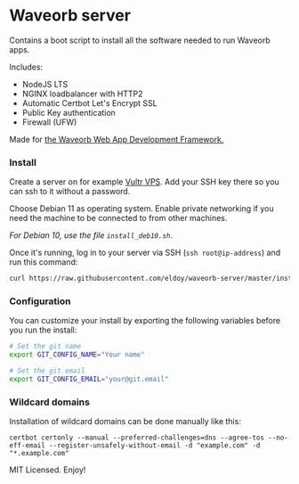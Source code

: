 # Waveorb server

Contains a boot script to install all the software needed to run Waveorb apps.

Includes:

* NodeJS LTS
* NGINX loadbalancer with HTTP2
* Automatic Certbot Let's Encrypt SSL
* Public Key authentication
* Firewall (UFW)

Made for [the Waveorb Web App Development Framework.](https://waveorb.com)

### Install

Create a server on for example [Vultr VPS](https://vultr.com). Add your SSH key there so you can ssh to it without a password.

Choose Debian 11 as operating system. Enable private networking if you need the machine to be connected to from other machines.

_For Debian 10, use the file `install_deb10.sh`._

Once it's running, log in to your server via SSH (`ssh root@ip-address`) and run this command:
```sh
curl https://raw.githubusercontent.com/eldoy/waveorb-server/master/install.sh | sh
```

### Configuration

You can customize your install by exporting the following variables before you run the install:
```sh
# Set the git name
export GIT_CONFIG_NAME="Your name"

# Set the git email
export GIT_CONFIG_EMAIL="your@git.email"
```

### Wildcard domains

Installation of wildcard domains can be done manually like this:

```
certbot certonly --manual --preferred-challenges=dns --agree-tos --no-eff-email --register-unsafely-without-email -d "example.com" -d "*.example.com"
```

MIT Licensed. Enjoy!
